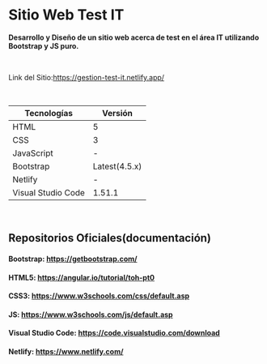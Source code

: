 # Sitio Web Test IT

**Desarrollo y Diseño de un sitio web acerca de test en el área IT utilizando Bootstrap y JS puro.**

</br>

Link del Sitio:https://gestion-test-it.netlify.app/

</br>

| Tecnologías | Versión |
| ------------- | ------------- |
| HTML |   5 |
| CSS | 3  |
| JavaScript | -  |
| Bootstrap | Latest(4.5.x)  |
| Netlify | -  |
| Visual Studio Code | 1.51.1 |

</br>

## Repositorios Oficiales(documentación)

#### Bootstrap:   https://getbootstrap.com/
#### HTML5:     https://angular.io/tutorial/toh-pt0
#### CSS3:         https://www.w3schools.com/css/default.asp
#### JS:        https://www.w3schools.com/js/default.asp
#### Visual Studio Code:        https://code.visualstudio.com/download
#### Netlify:          https://www.netlify.com/


